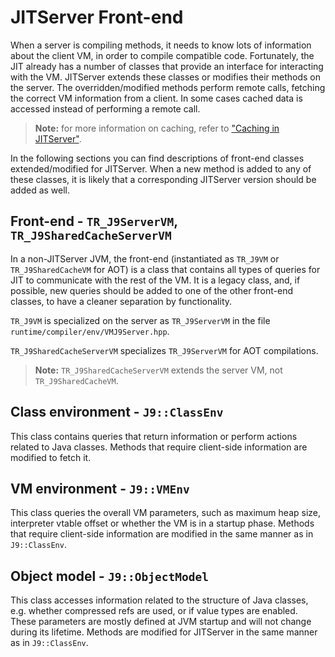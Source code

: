 <!--
Copyright IBM Corp. and others 2018

This program and the accompanying materials are made available under
the terms of the Eclipse Public License 2.0 which accompanies this
distribution and is available at https://www.eclipse.org/legal/epl-2.0/
or the Apache License, Version 2.0 which accompanies this distribution and
is available at https://www.apache.org/licenses/LICENSE-2.0.

This Source Code may also be made available under the following
Secondary Licenses when the conditions for such availability set
forth in the Eclipse Public License, v. 2.0 are satisfied: GNU
General Public License, version 2 with the GNU Classpath
Exception [1] and GNU General Public License, version 2 with the
OpenJDK Assembly Exception [2].

[1] https://www.gnu.org/software/classpath/license.html
[2] https://openjdk.org/legal/assembly-exception.html

SPDX-License-Identifier: EPL-2.0 OR Apache-2.0 OR GPL-2.0 WITH Classpath-exception-2.0 OR LicenseRef-GPL-2.0 WITH Assembly-exception
-->

# JITServer Front-end

When a server is compiling methods, it needs to know lots of information about the client VM, in order to compile compatible code.
Fortunately, the JIT already has a number of classes that provide an interface for interacting with the VM. JITServer extends these classes or modifies their methods on the server.
The overridden/modified methods perform remote calls, fetching the correct VM information from a client. In some cases cached data is accessed instead of performing a remote call.

> **Note:** for more information on caching, refer to ["Caching in JITServer"](Caching.md).

In the following sections you can find descriptions of front-end classes extended/modified for JITServer. When a new method is added to any of these classes, it is likely that a corresponding JITServer version should be added as well.

## Front-end - `TR_J9ServerVM`, `TR_J9SharedCacheServerVM`

In a non-JITServer JVM, the front-end (instantiated as `TR_J9VM` or `TR_J9SharedCacheVM` for AOT) is a class that contains all types of queries for JIT to communicate with the rest of the VM. It is a legacy class, and, if possible, new queries should be added to one of the other front-end classes, to have a cleaner separation by functionality.

`TR_J9VM` is specialized on the server as `TR_J9ServerVM` in the file `runtime/compiler/env/VMJ9Server.hpp`.

`TR_J9SharedCacheServerVM` specializes `TR_J9ServerVM` for AOT compilations.

> **Note:** `TR_J9SharedCacheServerVM` extends the server VM, not `TR_J9SharedCacheVM`.

## Class environment - `J9::ClassEnv`

This class contains queries that return information or perform actions related to Java classes. Methods that require client-side information are modified to fetch it.

## VM environment - `J9::VMEnv`

This class queries the overall VM parameters, such as maximum heap size, interpreter vtable offset or whether the VM is in a startup phase. Methods that require client-side information are modified in the same manner as in `J9::ClassEnv`.

## Object model - `J9::ObjectModel`

This class accesses information related to the structure of Java classes, e.g. whether compressed refs are used, or if value types are enabled. These parameters are mostly defined at JVM startup and will not change during its lifetime. Methods are modified for JITServer in the same manner as in `J9::ClassEnv`.
